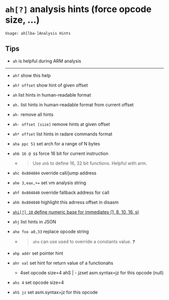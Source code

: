 <!-- TITLE: ah -->

#  `ah[?]`   analysis hints (force opcode size, ...)


```
Usage: ah[lba-]Analysis Hints
```


## Tips
  - `ah` is helpful during ARM analysis

---
- `ah?` show this help
- `ah? offset` show hint of given offset
- `ah` list hints in human-readable format
- `ah.` list hints in human-readable format from current offset
- `ah-` remove all hints
- `ah- offset [size]` remove hints at given offset
- `ah* offset` list hints in radare commands format
- `aha ppc 51` set arch for a range of N bytes
- `ahb 16 @ $$` force 16 bit for current instruction
	- > Use `ahb` to define 16, 32 bit functions. Helpful with arm.
- `ahc 0x804804` override call/jump address
- `ahe 3,eax,+=` set vm analysis string
- `ahf 0x804840` override fallback address for call
- `ahh 0x804840` highlight this adrress offset in disasm

- [ `ahi[?] 10` define numeric base for immediates (1, 8, 10, 16, s)](/options/a/ah/ahi)

- `ahj` list hints in JSON
- `aho foo a0,33` replace opcode string
	- > `aho` can use used to override a constants value. ❓
- `ahp addr` set pointer hint
- `ahr val` set hint for return value of a functionahs
	- 4set opcode size=4 ahS
| - jzset asm.syntax=jz for this opcode  (null)
- `ahs 4` set opcode size=4
- `ahS jz` set asm.syntax=jz for this opcode

<p hidden>ah? ah ah. ah- ah* aha ahb ahc ahe ahf ahh ahi ahj aho ahp ahs ahS</p>